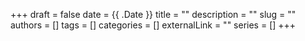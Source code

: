 +++ 
draft = false
date = {{ .Date }}
title = ""
description = ""
slug = ""
authors = []
tags = []
categories = []
externalLink = ""
series = []
+++
